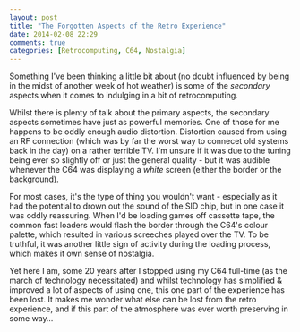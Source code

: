 ```yaml
---
layout: post
title: "The Forgotten Aspects of the Retro Experience"
date: 2014-02-08 22:29
comments: true
categories: [Retrocomputing, C64, Nostalgia]
---
```

Something I've been thinking a little bit about (no doubt influenced by being in the midst of another week of hot weather) is some of the *secondary* aspects when it comes to indulging in a bit of retrocomputing.

Whilst there is plenty of talk about the primary aspects, the secondary aspects sometimes have just as powerful memories. One of those for me happens to be oddly enough audio distortion. Distortion caused from using an RF connection (which was by far the worst way to connecet old systems back in the day) on a rather terrible TV. I'm unsure if it was due to the tuning being ever so slightly off or just the general quality - but it was audible whenever the C64 was displaying a *white* screen (either the border or the background).

For most cases, it's the type of thing you wouldn't want - especially as it had the potential to drown out the sound of the SID chip, but in one case it was oddly reassuring. When I'd be loading games off cassette tape, the common fast loaders would flash the border through the C64's colour palette, which resulted in various screeches played over the TV. To be truthful, it was another little sign of activity during the loading process, which makes it own sense of nostalgia.

Yet here I am, some 20 years after I stopped using my C64 full-time (as the march of technology necessitated) and whilst technology has simplified &amp; improved a lot of aspects of using one, this one part of the experience has been lost. It makes me wonder what else can be lost from the retro experience, and if this part of the atmosphere was ever worth preserving in some way…
